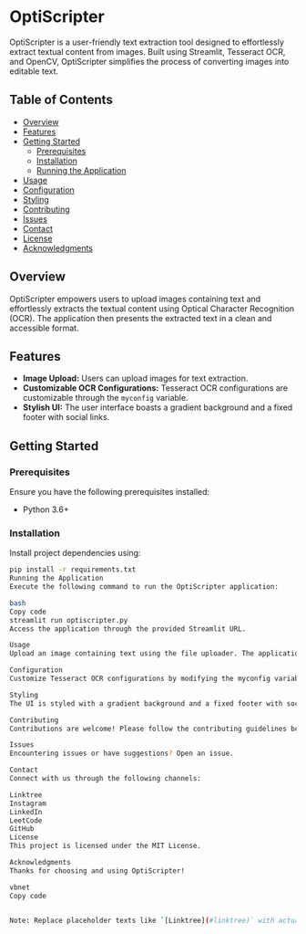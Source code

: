 # OptiScripter

OptiScripter is a user-friendly text extraction tool designed to effortlessly extract textual content from images. Built using Streamlit, Tesseract OCR, and OpenCV, OptiScripter simplifies the process of converting images into editable text.

## Table of Contents
- [Overview](#overview)
- [Features](#features)
- [Getting Started](#getting-started)
  - [Prerequisites](#prerequisites)
  - [Installation](#installation)
  - [Running the Application](#running-the-application)
- [Usage](#usage)
- [Configuration](#configuration)
- [Styling](#styling)
- [Contributing](#contributing)
- [Issues](#issues)
- [Contact](#contact)
- [License](#license)
- [Acknowledgments](#acknowledgments)

## Overview
OptiScripter empowers users to upload images containing text and effortlessly extracts the textual content using Optical Character Recognition (OCR). The application then presents the extracted text in a clean and accessible format.

## Features
- **Image Upload:** Users can upload images for text extraction.
- **Customizable OCR Configurations:** Tesseract OCR configurations are customizable through the `myconfig` variable.
- **Stylish UI:** The user interface boasts a gradient background and a fixed footer with social links.

## Getting Started
### Prerequisites
Ensure you have the following prerequisites installed:
- Python 3.6+

### Installation
Install project dependencies using:
```bash
pip install -r requirements.txt
Running the Application
Execute the following command to run the OptiScripter application:

bash
Copy code
streamlit run optiscripter.py
Access the application through the provided Streamlit URL.

Usage
Upload an image containing text using the file uploader. The application processes the image and displays the extracted text.

Configuration
Customize Tesseract OCR configurations by modifying the myconfig variable in optiscripter.py.

Styling
The UI is styled with a gradient background and a fixed footer with social links. Feel free to adjust the styling in the Streamlit markdown sections to suit your preferences.

Contributing
Contributions are welcome! Please follow the contributing guidelines before making a pull request.

Issues
Encountering issues or have suggestions? Open an issue.

Contact
Connect with us through the following channels:

Linktree
Instagram
LinkedIn
LeetCode
GitHub
License
This project is licensed under the MIT License.

Acknowledgments
Thanks for choosing and using OptiScripter!

vbnet
Copy code


Note: Replace placeholder texts like `[Linktree](#linktree)` with actual links or content as needed.


